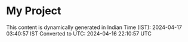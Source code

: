 # My Project

This content is dynamically generated in Indian Time (IST): 2024-04-17 03:40:57 IST
Converted to UTC: 2024-04-16 22:10:57 UTC
